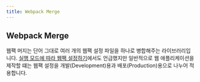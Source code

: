 ```yaml
---
title: Webpack Merge
---
```


## Webpack Merge

웹팩 머지는 단어 그대로 여러 개의 웹팩 설정 파일을 하나로 병합해주는 라이브러리입니다. [실행 모드에 따라 웹팩 설정하기](advanced/mode-config.html#실행-모드에-따라-웹팩-설정-달리하기)에서도 언급했지만 일반적으로 웹 애플리케이션을 제작할 떄는 웹팩 설정을 개발(Development)용과 배포(Production)용으로 나누어 적용합니다.
